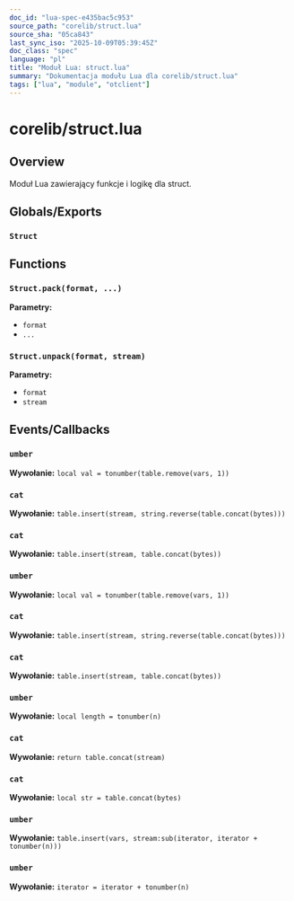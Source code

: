 ```yaml
---
doc_id: "lua-spec-e435bac5c953"
source_path: "corelib/struct.lua"
source_sha: "05ca843"
last_sync_iso: "2025-10-09T05:39:45Z"
doc_class: "spec"
language: "pl"
title: "Moduł Lua: struct.lua"
summary: "Dokumentacja modułu Lua dla corelib/struct.lua"
tags: ["lua", "module", "otclient"]
---
```


# corelib/struct.lua

## Overview

Moduł Lua zawierający funkcje i logikę dla struct.

## Globals/Exports

### `Struct`

## Functions

### `Struct.pack(format, ...)`

**Parametry:**

- `format`
- `...`

### `Struct.unpack(format, stream)`

**Parametry:**

- `format`
- `stream`

## Events/Callbacks

### `umber`

**Wywołanie:** `local val = tonumber(table.remove(vars, 1))`

### `cat`

**Wywołanie:** `table.insert(stream, string.reverse(table.concat(bytes)))`

### `cat`

**Wywołanie:** `table.insert(stream, table.concat(bytes))`

### `umber`

**Wywołanie:** `local val = tonumber(table.remove(vars, 1))`

### `cat`

**Wywołanie:** `table.insert(stream, string.reverse(table.concat(bytes)))`

### `cat`

**Wywołanie:** `table.insert(stream, table.concat(bytes))`

### `umber`

**Wywołanie:** `local length = tonumber(n)`

### `cat`

**Wywołanie:** `return table.concat(stream)`

### `cat`

**Wywołanie:** `local str = table.concat(bytes)`

### `umber`

**Wywołanie:** `table.insert(vars, stream:sub(iterator, iterator + tonumber(n)))`

### `umber`

**Wywołanie:** `iterator = iterator + tonumber(n)`
